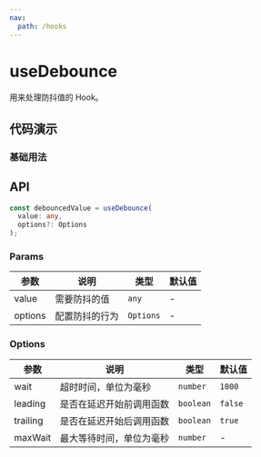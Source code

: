 ```yaml
---
nav:
  path: /hooks
---
```


# useDebounce

用来处理防抖值的 Hook。

## 代码演示

### 基础用法

<code hideActions='["CSB"]' src="./example/example.tsx"></code>

## API

```typescript
const debouncedValue = useDebounce(
  value: any,
  options?: Options
);
```

### Params

| 参数    | 说明           | 类型      | 默认值 |
| ------- | -------------- | --------- | ------ |
| value   | 需要防抖的值   | `any`     | -      |
| options | 配置防抖的行为 | `Options` | -      |

### Options

| 参数     | 说明                     | 类型      | 默认值  |
| -------- | ------------------------ | --------- | ------- |
| wait     | 超时时间，单位为毫秒     | `number`  | `1000`  |
| leading  | 是否在延迟开始前调用函数 | `boolean` | `false` |
| trailing | 是否在延迟开始后调用函数 | `boolean` | `true`  |
| maxWait  | 最大等待时间，单位为毫秒 | `number`  | -       |
